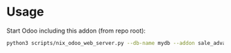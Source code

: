# Usage

Start Odoo including this addon (from repo root):

```bash
python3 scripts/nix_odoo_web_server.py --db-name mydb --addon sale_advance_payment
```
